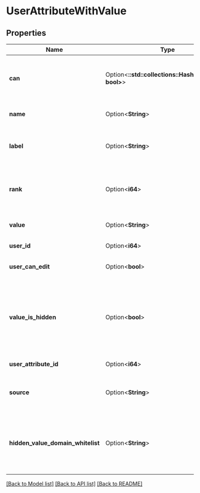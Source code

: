 # UserAttributeWithValue

## Properties

Name | Type | Description | Notes
------------ | ------------- | ------------- | -------------
**can** | Option<**::std::collections::HashMap<String, bool>**> | Operations the current user is able to perform on this object | [optional][readonly]
**name** | Option<**String**> | Name of user attribute | [optional][readonly]
**label** | Option<**String**> | Human-friendly label for user attribute | [optional][readonly]
**rank** | Option<**i64**> | Precedence for setting value on user (lowest wins) | [optional][readonly]
**value** | Option<**String**> | Value of attribute for user | [optional]
**user_id** | Option<**i64**> | Id of User | [optional][readonly]
**user_can_edit** | Option<**bool**> | Can the user set this value | [optional][readonly]
**value_is_hidden** | Option<**bool**> | If true, the \"value\" field will be null, because the attribute settings block access to this value | [optional][readonly]
**user_attribute_id** | Option<**i64**> | Id of User Attribute | [optional][readonly]
**source** | Option<**String**> | How user got this value for this attribute | [optional][readonly]
**hidden_value_domain_whitelist** | Option<**String**> | If this user attribute is hidden, whitelist of destinations to which it may be sent. | [optional][readonly]

[[Back to Model list]](../README.md#documentation-for-models) [[Back to API list]](../README.md#documentation-for-api-endpoints) [[Back to README]](../README.md)


